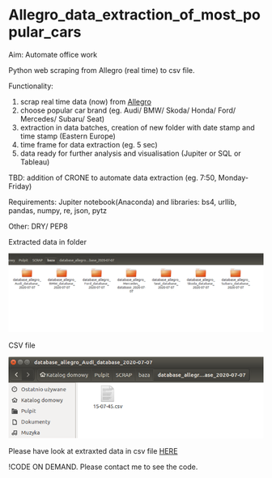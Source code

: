 # Allegro_data_extraction_of_most_popular_cars

Aim: Automate office work 

Python web scraping from Allegro (real time) to csv file. 

Functionality:
1. scrap real time data (now) from [Allegro](https://allegro.pl/)
2. choose popular car brand (eg. Audi/ BMW/ Skoda/ Honda/ Ford/ Mercedes/ Subaru/ Seat) 
3. extraction in data batches, creation of new folder with date stamp and time stamp (Eastern Europe)
4. time frame for data extraction (eg. 5 sec)
5. data ready for further analysis and visualisation (Jupiter or SQL or Tableau)

TBD: addition of CRONE to automate data extraction (eg. 7:50, Monday-Friday)

Requirements: Jupiter notebook(Anaconda) and libraries: bs4, urllib, pandas, numpy, re, json, pytz

Other: DRY/ PEP8

Extracted data in folder

![folder](https://github.com/MTrawinska/Allegro_extraction_popular_cars/blob/master/baza.png)

CSV file

![csv](https://github.com/MTrawinska/Allegro_extraction_popular_cars/blob/master/audi.png)

Please have look at extraxted data in csv file [HERE]( https://github.com/MTrawinska/Allegro_extraction_popular_cars/tree/master/database_allegro_Audi_database_2020-07-07)


!CODE ON DEMAND. Please contact me to see the code. 
